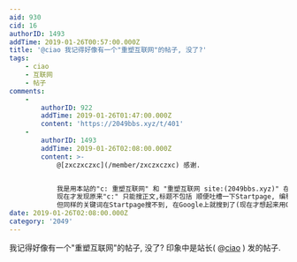 ```yaml
---
aid: 930
cid: 16
authorID: 1493
addTime: 2019-01-26T00:57:00.000Z
title: '@ciao 我记得好像有一个"重塑互联网"的帖子, 没了?'
tags:
    - ciao
    - 互联网
    - 帖子
comments:
    -
        authorID: 922
        addTime: 2019-01-26T01:47:00.000Z
        content: 'https://2049bbs.xyz/t/401'
    -
        authorID: 1493
        addTime: 2019-01-26T02:08:00.000Z
        content: >-
            @[zxczxczxc](/member/zxczxczxc) 感谢.


            我是用本站的"c: 重塑互联网" 和 "重塑互联网 site:(2049bbs.xyz)" 在Startpage搜索,都没找到结果
            现在才发现原来"c:" 只能搜正文,标题不包括 顺便吐槽一下Startpage, 编程随想号称Startpage搜索质量等同谷歌,
            但同样的关键词在Startpage搜不到, 在Google上就搜到了(现在才想起来用Google搜)
date: 2019-01-26T02:08:00.000Z
category: '2049'
---
```


我记得好像有一个"重塑互联网"的帖子, 没了? 印象中是站长( @[ciao](/member/ciao) ) 发的帖子.
